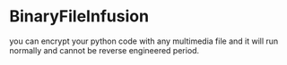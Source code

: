 # BinaryFileInfusion
you can encrypt your python code with any multimedia file and it will run normally and cannot be reverse engineered period.
